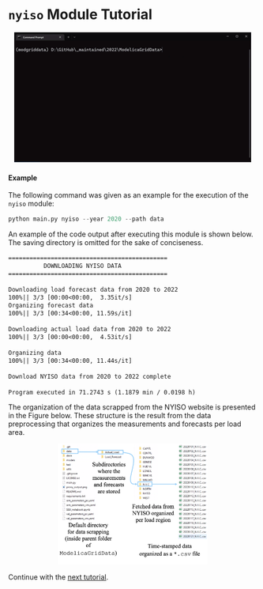 `nyiso` Module Tutorial
========================

<p align="center">
  <img src="figs/gif_nyiso-example.gif">
</p>

#### Example

The following command was given as an example for the execution of the `nyiso` module:

```python
python main.py nyiso --year 2020 --path data
```

An example of the code output after executing this module is shown below. The saving directory is omitted for the sake of conciseness.

```
=============================================
          DOWNLOADING NYISO DATA            
=============================================

Downloading load forecast data from 2020 to 2022
100%|| 3/3 [00:00<00:00,  3.35it/s]
Organizing forecast data
100%|| 3/3 [00:34<00:00, 11.59s/it]

Downloading actual load data from 2020 to 2022
100%|| 3/3 [00:00<00:00,  4.53it/s]

Organizing data
100%|| 3/3 [00:34<00:00, 11.44s/it]

Download NYISO data from 2020 to 2022 complete

Program executed in 71.2743 s (1.1879 min / 0.0198 h)
```

The organization of the data scrapped from the NYISO website is presented in the Figure below. These structure is the result from the data preprocessing that organizes the measurements and forecasts per load area.

<p align="center">
  <img src="figs/fig_NYISO-data-scrapping.png" width=60%>
</p>

Continue with the [next tutorial](tutorial_run_pf.md).
